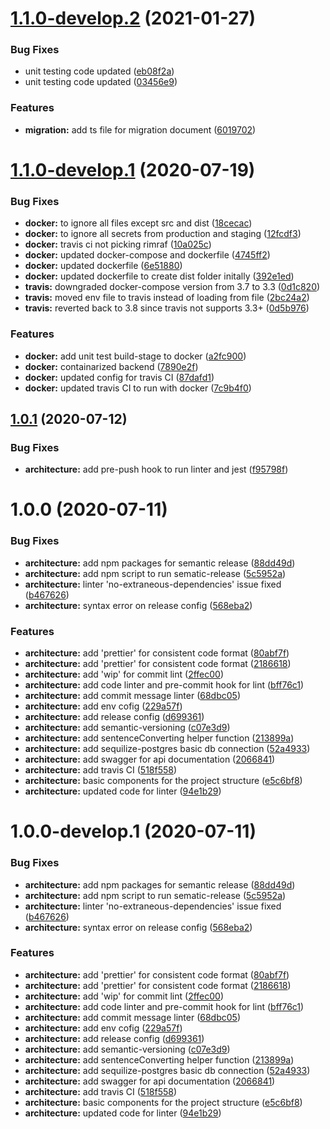 # [1.1.0-develop.2](https://github.com/md-shah/blog-nestjs/compare/v1.1.0-develop.1...v1.1.0-develop.2) (2021-01-27)


### Bug Fixes

* unit testing code updated ([eb08f2a](https://github.com/md-shah/blog-nestjs/commit/eb08f2ad1155c6553e810c4b5b7412fdd4e9c697))
* unit testing code updated ([03456e9](https://github.com/md-shah/blog-nestjs/commit/03456e9df198412b1327c07eed3e25c96cdc4597))


### Features

* **migration:** add ts file for migration document ([6019702](https://github.com/md-shah/blog-nestjs/commit/60197025ca34314bbdd7f65f58c581b8971cb058))

# [1.1.0-develop.1](https://github.com/md-shah/blog-nestjs/compare/v1.0.1...v1.1.0-develop.1) (2020-07-19)


### Bug Fixes

* **docker:** to ignore all files except src and dist ([18cecac](https://github.com/md-shah/blog-nestjs/commit/18cecac76de6c3927bb2c11d3240b26ad44e2be5))
* **docker:** to ignore all secrets from production and staging ([12fcdf3](https://github.com/md-shah/blog-nestjs/commit/12fcdf333634d9aaf67ef4aec4f2633ac8f03cb9))
* **docker:** travis ci not picking rimraf ([10a025c](https://github.com/md-shah/blog-nestjs/commit/10a025cc3102545d0a8be74d43259f31ea8de208))
* **docker:** updated docker-compose and dockerfile ([4745ff2](https://github.com/md-shah/blog-nestjs/commit/4745ff22e8835042a31afc182297b6ccf4199645))
* **docker:** updated dockerfile ([6e51880](https://github.com/md-shah/blog-nestjs/commit/6e518808e6e8cf2701cd06069f2ab5f7a554352d))
* **docker:** updated dockerfile to create dist folder initally ([392e1ed](https://github.com/md-shah/blog-nestjs/commit/392e1edfd4ad8f18ad33035cbd5b54168b111c83))
* **travis:** downgraded docker-compose version from 3.7 to 3.3 ([0d1c820](https://github.com/md-shah/blog-nestjs/commit/0d1c8209cd3ab0d23912c0c6f0bc9c3ab1aacb0e))
* **travis:** moved env file to travis instead of loading from file ([2bc24a2](https://github.com/md-shah/blog-nestjs/commit/2bc24a2c843005a821791c3ea4bae77acb77a71a))
* **travis:** reverted back to 3.8 since travis not supports 3.3+ ([0d5b976](https://github.com/md-shah/blog-nestjs/commit/0d5b9769769fc5258267a5ced92b441c3739047b))


### Features

* **docker:** add unit test build-stage to docker ([a2fc900](https://github.com/md-shah/blog-nestjs/commit/a2fc900ba25586306805042a6035648c60c78b5d))
* **docker:** containarized backend ([7890e2f](https://github.com/md-shah/blog-nestjs/commit/7890e2fada7e92597052c17cdeedbb3e3a057e1e))
* **docker:** updated config for travis CI ([87dafd1](https://github.com/md-shah/blog-nestjs/commit/87dafd16c189b6c4f880ada1e64b8d7e0e33b72a))
* **docker:** updated travis CI to run with docker ([7c9b4f0](https://github.com/md-shah/blog-nestjs/commit/7c9b4f0a71da9b059ddb129a10e56c0e44878c10))

## [1.0.1](https://github.com/md-shah/blog-nestjs/compare/v1.0.0...v1.0.1) (2020-07-12)


### Bug Fixes

* **architecture:** add pre-push hook to run linter and jest ([f95798f](https://github.com/md-shah/blog-nestjs/commit/f95798fc25fa6e445b9c6fc905af17648fca1d4e))

# 1.0.0 (2020-07-11)


### Bug Fixes

* **architecture:** add npm packages for semantic release ([88dd49d](https://github.com/md-shah/blog-nestjs/commit/88dd49dae2c8ec42cc95db6a585a8670da4e0877))
* **architecture:** add npm script to run sematic-release ([5c5952a](https://github.com/md-shah/blog-nestjs/commit/5c5952a56bcfdafce0df5dc87d073eac2930e671))
* **architecture:** linter 'no-extraneous-dependencies' issue fixed ([b467626](https://github.com/md-shah/blog-nestjs/commit/b467626cb5fe54d44b39bec1ff363a70fe39a53d))
* **architecture:** syntax error on release config ([568eba2](https://github.com/md-shah/blog-nestjs/commit/568eba25bd3e9e24a2050da04b9dc0e3c079dbcc))


### Features

* **architecture:** add 'prettier' for consistent code format ([80abf7f](https://github.com/md-shah/blog-nestjs/commit/80abf7f22b8909f151ca8939fd09d105811c0689))
* **architecture:** add 'prettier' for consistent code format ([2186618](https://github.com/md-shah/blog-nestjs/commit/2186618915f98db7a29cd09000f3e1bc2e2de8e7))
* **architecture:** add 'wip' for commit lint ([2ffec00](https://github.com/md-shah/blog-nestjs/commit/2ffec00991a846c6d5904c013973884fb818dfa2))
* **architecture:** add code linter and pre-commit hook for lint ([bff76c1](https://github.com/md-shah/blog-nestjs/commit/bff76c1fd537b77ad3ed45704bbaa12feec325d6))
* **architecture:** add commit message linter ([68dbc05](https://github.com/md-shah/blog-nestjs/commit/68dbc05e4826eb28d425b574ee04a9e3d695156a))
* **architecture:** add env cofig ([229a57f](https://github.com/md-shah/blog-nestjs/commit/229a57f05198110e5369dd077bfabde78f4921a5))
* **architecture:** add release config ([d699361](https://github.com/md-shah/blog-nestjs/commit/d69936147ca27c57d753e9e1430950bb0e98910a))
* **architecture:** add semantic-versioning ([c07e3d9](https://github.com/md-shah/blog-nestjs/commit/c07e3d9faf4c1b8e4fd94b6cd0e2308032512b20))
* **architecture:** add sentenceConverting helper function ([213899a](https://github.com/md-shah/blog-nestjs/commit/213899a4ba2eff68c79ca6d5fb37626201011274))
* **architecture:** add sequilize-postgres basic db connection ([52a4933](https://github.com/md-shah/blog-nestjs/commit/52a4933c5cdf5eff2e67940e3ef049980f91dda1))
* **architecture:** add swagger for api documentation ([2066841](https://github.com/md-shah/blog-nestjs/commit/20668417f2a86cfeb894194c4d2528b09d214a89))
* **architecture:** add travis CI ([518f558](https://github.com/md-shah/blog-nestjs/commit/518f55890c8c9bb2d028c3a88236c951f715292e))
* **architecture:** basic components for the project structure ([e5c6bf8](https://github.com/md-shah/blog-nestjs/commit/e5c6bf89d785ff78517a185f84b678c3ad2ebd35))
* **architecture:** updated code for linter ([94e1b29](https://github.com/md-shah/blog-nestjs/commit/94e1b2957d9bf9e6547f7efc7fc7c35608bb60bb))

# 1.0.0-develop.1 (2020-07-11)


### Bug Fixes

* **architecture:** add npm packages for semantic release ([88dd49d](https://github.com/md-shah/blog-nestjs/commit/88dd49dae2c8ec42cc95db6a585a8670da4e0877))
* **architecture:** add npm script to run sematic-release ([5c5952a](https://github.com/md-shah/blog-nestjs/commit/5c5952a56bcfdafce0df5dc87d073eac2930e671))
* **architecture:** linter 'no-extraneous-dependencies' issue fixed ([b467626](https://github.com/md-shah/blog-nestjs/commit/b467626cb5fe54d44b39bec1ff363a70fe39a53d))
* **architecture:** syntax error on release config ([568eba2](https://github.com/md-shah/blog-nestjs/commit/568eba25bd3e9e24a2050da04b9dc0e3c079dbcc))


### Features

* **architecture:** add 'prettier' for consistent code format ([80abf7f](https://github.com/md-shah/blog-nestjs/commit/80abf7f22b8909f151ca8939fd09d105811c0689))
* **architecture:** add 'prettier' for consistent code format ([2186618](https://github.com/md-shah/blog-nestjs/commit/2186618915f98db7a29cd09000f3e1bc2e2de8e7))
* **architecture:** add 'wip' for commit lint ([2ffec00](https://github.com/md-shah/blog-nestjs/commit/2ffec00991a846c6d5904c013973884fb818dfa2))
* **architecture:** add code linter and pre-commit hook for lint ([bff76c1](https://github.com/md-shah/blog-nestjs/commit/bff76c1fd537b77ad3ed45704bbaa12feec325d6))
* **architecture:** add commit message linter ([68dbc05](https://github.com/md-shah/blog-nestjs/commit/68dbc05e4826eb28d425b574ee04a9e3d695156a))
* **architecture:** add env cofig ([229a57f](https://github.com/md-shah/blog-nestjs/commit/229a57f05198110e5369dd077bfabde78f4921a5))
* **architecture:** add release config ([d699361](https://github.com/md-shah/blog-nestjs/commit/d69936147ca27c57d753e9e1430950bb0e98910a))
* **architecture:** add semantic-versioning ([c07e3d9](https://github.com/md-shah/blog-nestjs/commit/c07e3d9faf4c1b8e4fd94b6cd0e2308032512b20))
* **architecture:** add sentenceConverting helper function ([213899a](https://github.com/md-shah/blog-nestjs/commit/213899a4ba2eff68c79ca6d5fb37626201011274))
* **architecture:** add sequilize-postgres basic db connection ([52a4933](https://github.com/md-shah/blog-nestjs/commit/52a4933c5cdf5eff2e67940e3ef049980f91dda1))
* **architecture:** add swagger for api documentation ([2066841](https://github.com/md-shah/blog-nestjs/commit/20668417f2a86cfeb894194c4d2528b09d214a89))
* **architecture:** add travis CI ([518f558](https://github.com/md-shah/blog-nestjs/commit/518f55890c8c9bb2d028c3a88236c951f715292e))
* **architecture:** basic components for the project structure ([e5c6bf8](https://github.com/md-shah/blog-nestjs/commit/e5c6bf89d785ff78517a185f84b678c3ad2ebd35))
* **architecture:** updated code for linter ([94e1b29](https://github.com/md-shah/blog-nestjs/commit/94e1b2957d9bf9e6547f7efc7fc7c35608bb60bb))
